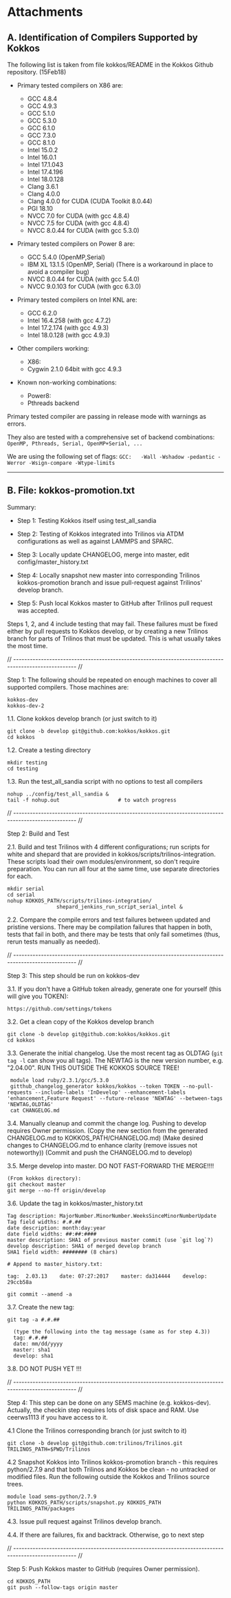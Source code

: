 # Attachments

## A. Identification of Compilers Supported by Kokkos

The following list is taken from file kokkos/README in the Kokkos Github repository. (15Feb18)

* Primary tested compilers on X86 are:
    * GCC 4.8.4
    * GCC 4.9.3
    * GCC 5.1.0
    * GCC 5.3.0
    * GCC 6.1.0
    * GCC 7.3.0
    * GCC 8.1.0
    * Intel 15.0.2
    * Intel 16.0.1
    * Intel 17.1.043
    * Intel 17.4.196
    * Intel 18.0.128
    * Clang 3.6.1
    * Clang 4.0.0
    * Clang 4.0.0 for CUDA (CUDA Toolkit 8.0.44)
    * PGI 18.10
    * NVCC 7.0 for CUDA (with gcc 4.8.4)
    * NVCC 7.5 for CUDA (with gcc 4.8.4)
    * NVCC 8.0.44 for CUDA (with gcc 5.3.0)

* Primary tested compilers on Power 8 are:
    * GCC 5.4.0 (OpenMP,Serial)
    * IBM XL 13.1.5 (OpenMP, Serial) (There is a workaround in place to avoid a compiler bug)
    * NVCC 8.0.44 for CUDA (with gcc 5.4.0)
    * NVCC 9.0.103 for CUDA (with gcc 6.3.0)

* Primary tested compilers on Intel KNL are:
    * GCC 6.2.0
    * Intel 16.4.258 (with gcc 4.7.2)
    * Intel 17.2.174 (with gcc 4.9.3)
    * Intel 18.0.128 (with gcc 4.9.3)

* Other compilers working:
    * X86:
    * Cygwin 2.1.0 64bit with gcc 4.9.3

* Known non-working combinations:
    *  Power8:
    *  Pthreads backend

Primary tested compiler are passing in release mode with warnings as errors.

They also are tested with a comprehensive set of backend combinations:
    ```OpenMP, Pthreads, Serial, OpenMP+Serial, ...```

We are using the following set of flags:
    ```GCC:   -Wall -Wshadow -pedantic -Werror -Wsign-compare -Wtype-limits```

----

## B.  File:  kokkos-promotion.txt

Summary:

- Step 1: Testing Kokkos itself using test_all_sandia

- Step 2: Testing of Kokkos integrated into Trilinos via ATDM configurations as well as against LAMMPS and SPARC. 

- Step 3: Locally update CHANGELOG, merge into master, edit config/master_history.txt

- Step 4: Locally snapshot new master into corresponding Trilinos kokkos-promotion branch and issue pull-request against Trilinos' develop branch.

- Step 5: Push local Kokkos master to GitHub after Trilinos pull request was accepted.

Steps 1, 2, and 4 include testing that may fail. These failures must be fixed either by pull requests to Kokkos develop, or by creating a new Trilinos branch for parts of Trilinos that must be updated. This is what usually takes the most time.

// ----------------------------------------------------------------------------------------------------- //

Step 1: The following should be repeated on enough machines to cover all
supported compilers. Those machines are:

    kokkos-dev
    kokkos-dev-2

  1.1. Clone kokkos develop branch (or just switch to it)

    git clone -b develop git@github.com:kokkos/kokkos.git
    cd kokkos

  1.2. Create a testing directory

    mkdir testing
    cd testing

  1.3. Run the test_all_sandia script with no options to test all compilers

    nohup ../config/test_all_sandia &
    tail -f nohup.out                   # to watch progress

// ----------------------------------------------------------------------------------------------------- //

Step 2: Build and Test

  2.1. Build and test Trilinos with 4 different configurations; run scripts for white and shepard that are provided in kokkos/scripts/trilinos-integration. These scripts load their own modules/environment, so don't require preparation. You can run all four at the same time, use separate directories for each.

    mkdir serial
    cd serial
    nohup KOKKOS_PATH/scripts/trilinos-integration/
                    shepard_jenkins_run_script_serial_intel &

  2.2. Compare the compile errors and test failures between updated and pristine versions. There may be compilation failures that happen in both, tests that fail in both, and there may be tests that only fail sometimes (thus, rerun tests manually as needed).

// ----------------------------------------------------------------------------------------------------- //

Step 3: This step should be run on kokkos-dev

  3.1. If you don't have a GitHub token already, generate one for yourself (this will give you TOKEN):

    https://github.com/settings/tokens

  3.2. Get a clean copy of the Kokkos develop branch

    git clone -b develop git@github.com:kokkos/kokkos.git
    cd kokkos

  3.3. Generate the initial changelog. Use the most recent tag as OLDTAG (`git tag -l` can show you all tags). The NEWTAG is the new version number, e.g. "2.04.00". RUN THIS OUTSIDE THE KOKKOS SOURCE TREE!

     module load ruby/2.3.1/gcc/5.3.0
     gitthub_changelog_generator kokkos/kokkos --token TOKEN --no-pull-requests --include-labels 'InDevelop' --enhancement-labels 'enhancement,Feature Request' --future-release 'NEWTAG' --between-tags 'NEWTAG,OLDTAG'
     cat CHANGELOG.md

  3.4. Manually cleanup and commit the change log. Pushing to develop requires Owner permission.
       (Copy the new section from the generated CHANGELOG.md to KOKKOS_PATH/CHANGELOG.md)
       (Make desired changes to CHANGELOG.md to enhance clarity (remove issues not noteworthy))
       (Commit and push the CHANGELOG.md to develop)

  3.5. Merge develop into master. DO NOT FAST-FORWARD THE MERGE!!!!

    (From kokkos directory):
    git checkout master
    git merge --no-ff origin/develop

  3.6. Update the tag in kokkos/master_history.txt

    Tag description: MajorNumber.MinorNumber.WeeksSinceMinorNumberUpdate
    Tag field widths: #.#.##
    date description: month:day:year
    date field widths: ##:##:####
    master description: SHA1 of previous master commit (use `git log`?)
    develop description: SHA1 of merged develop branch
    SHA1 field width: ######## (8 chars)
    
    # Append to master_history.txt:
    
    tag:  2.03.13    date: 07:27:2017    master: da314444    develop: 29ccb58a
    
    git commit --amend -a


  3.7. Create the new tag:

    git tag -a #.#.##
    
      (type the following into the tag message (same as for step 4.3))
      tag: #.#.##
      date: mm/dd/yyyy
      master: sha1
      develop: sha1

  3.8. DO NOT PUSH YET !!!

// ----------------------------------------------------------------------------------------------------- //

Step 4: This step can be done on any SEMS machine (e.g. kokkos-dev). Actually, the checkin step requires lots of disk space and RAM. Use ceerws1113 if you have access to it.

  4.1 Clone the Trilinos corresponding branch (or just switch to it)

    git clone -b develop git@github.com:trilinos/Trilinos.git
    TRILINOS_PATH=$PWD/Trilinos

  4.2 Snapshot Kokkos into Trilinos kokkos-promotion branch - this requires python/2.7.9 and that both Trilinos and Kokkos be clean - no untracked or modified files. Run the following outside the Kokkos and Trilinos source trees.

    module load sems-python/2.7.9
    python KOKKOS_PATH/scripts/snapshot.py KOKKOS_PATH TRILINOS_PATH/packages

  4.3. Issue pull request against Trilinos develop branch.

  4.4. If there are failures, fix and backtrack. Otherwise, go to next step

// ----------------------------------------------------------------------------------------------------- //

Step 5: Push Kokkos master to GitHub (requires Owner permission).

    cd KOKKOS_PATH
    git push --follow-tags origin master
